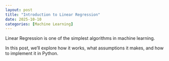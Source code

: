 ```yaml
---
layout: post
title: "Introduction to Linear Regression"
date: 2025-10-10
categories: [Machine Learning]
---
```

Linear Regression is one of the simplest algorithms in machine learning.

In this post, we’ll explore how it works, what assumptions it makes, and how to implement it in Python.
